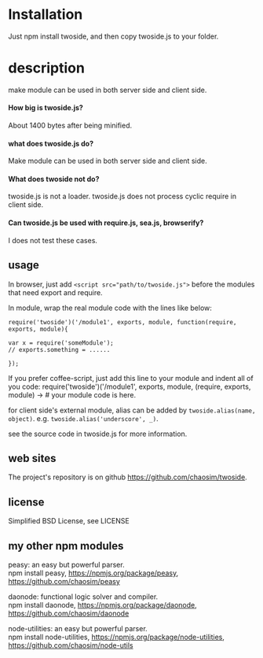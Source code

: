 
# Installation
Just npm install twoside, and then copy twoside.js to your folder.

# description
make module can be used in both server side and client side.

#### How big is twoside.js?</h3>
About 1400 bytes after being minified.

#### what does twoside.js do? 
Make module can be used in both server side and client side. 

#### What does twoside not do?
twoside.js is not a loader.
twoside.js does not process cyclic require in client side.

#### Can twoside.js be used with require.js, sea.js, browserify?
I does not test these cases. 

## usage
In browser, just add `<script src="path/to/twoside.js">` before the modules that need export and require.

In module, wrap the real module code with the lines like below:

    require('twoside')('/module1', exports, module, function(require, exports, module){

    var x = require('someModule');
    // exports.something = ......

    });

If you prefer coffee-script, just add this line to your module and indent all of you code:
    require('twoside')('/module1', exports, module, (require, exports, module) ->
      # your module code is here.

for client side's external module, alias can be added by `twoside.alias(name, object)`. e.g. `twoside.alias('underscore', _)`.

see the source code in twoside.js for more information.  

## web sites
  The project's repository is on github <https://github.com/chaosim/twoside>.

## license
Simplified BSD License, see LICENSE

## my other npm modules
peasy: an easy but powerful parser.<br/>
npm install peasy, https://npmjs.org/package/peasy, https://github.com/chaosim/peasy<br/>

daonode: functional logic solver and compiler.<br/>
npm install daonode, https://npmjs.org/package/daonode, https://github.com/chaosim/daonode<br/>

node-utilities: an easy but powerful parser.<br/>
npm install node-utilities, https://npmjs.org/package/node-utilities, https://github.com/chaosim/node-utils<br/>

